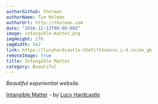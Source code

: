 ```yaml
---
authorGithub: tholman
authorName: Tim Holman
authorUrl: http://tholman.com
date: "2016-12-13T00:00:00Z"
image: intangible-matter.png
imgHeight: 278
imgWidth: 542
link: https://lucyhardcastle-thefifthsense.i-d.co/en_gb
remoteImage: true
title: Intangible Matter
category: Beautiful
---
```


_Beautiful experiential website._

[Intangible Matter](https://lucyhardcastle-thefifthsense.i-d.co/en_gb) - by [Lucy Hardcastle](http://www.lucyhardcastle.com/)
